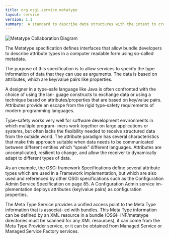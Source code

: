 ```yaml
---
title: org.osgi.service.metatype
layout: service
version: 1.1
summary:  A standard to describe data structures with the intent to create user interfaces from.
---
```


![Metatype Collaboration Diagram](/img/services/org.osgi.service.metatype.overview.png)

The Metatype specification defines interfaces that allow bundle developers to describe attribute types in a computer readable form using so-called metadata.

The purpose of this specification is to allow services to specify the type information of data that they can use as arguments. The data is based on attributes, which are key/value pairs like properties.

A designer in a type-safe language like Java is often confronted with the choice of using the lan- guage constructs to exchange data or using a technique based on attributes/properties that are based on key/value pairs. Attributes provide an escape from the rigid type-safety requirements of modern programming languages.

Type-safety works very well for software development environments in which multiple program- mers work together on large applications or systems, but often lacks the flexibility needed to receive structured data from the outside world.
The attribute paradigm has several characteristics that make this approach suitable when data needs to be communicated between different entities which “speak” different languages. Attributes are uncomplicated, resilient to change, and allow the receiver to dynamically adapt to different types of data.

As an example, the OSGi framework Specifications define several attribute types which are used in a Framework implementation, but which are also used and referenced by other OSGi specifications such as the Configuration Admin Service Specification on page 85. A Configuration Admin service im- plementation deploys attributes (key/value pairs) as configuration properties.

The Meta Type Service provides a unified access point to the Meta Type information that is associat- ed with bundles. This Meta Type information can be defined by an XML resource in a bundle (OSGI- INF/metatype directories must be scanned for any XML resources), it can come from the Meta Type Provider service, or it can be obtained from Managed Service or Managed Service Factory services.
